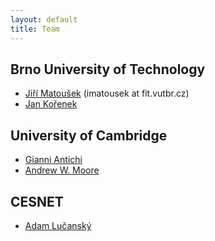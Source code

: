 ```yaml
---
layout: default
title: Team
---
```


## Brno University of Technology

- [Jiří Matoušek](http://www.fit.vutbr.cz/~imatousek/index.php.en) (imatousek at fit.vutbr.cz)
- [Jan Kořenek](http://www.fit.vutbr.cz/~korenek/index.php.en)

## University of Cambridge

- [Gianni Antichi](http://www.cl.cam.ac.uk/~ga288/)
- [Andrew W. Moore](http://www.cl.cam.ac.uk/~awm22/)

## CESNET

- [Adam Lučanský](https://github.com/lucansky)
